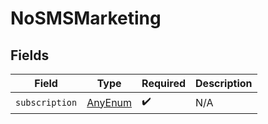 # NoSMSMarketing


## Fields

| Field                                         | Type                                          | Required                                      | Description                                   |
| --------------------------------------------- | --------------------------------------------- | --------------------------------------------- | --------------------------------------------- |
| `subscription`                                | [AnyEnum](../../models/components/AnyEnum.md) | :heavy_check_mark:                            | N/A                                           |